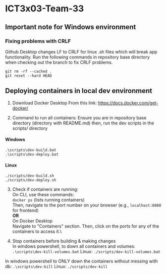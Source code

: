 # ICT3x03-Team-33
## Important note for Windows environment
### Fixing problems with CRLF
Github Desktop changes LF to CRLF for linux .sh files which will break app functionality. Run the following commands in repository base directory when checking out the branch to fix CRLF problems.
```
git rm -rf --cached .
git reset --hard HEAD
```

## Deploying containers in local dev environment
1. Download Docker Desktop
From this link: https://docs.docker.com/get-docker/

2. Command to run all containers:
Ensure you are in repository base directory (directory with README.md)
then, run the dev scripts in the scripts/ directory

#### Windows
```
.\scripts\dev-build.bat
.\scripts\dev-deploy.bat
```
#### Linux
```
./scripts/dev-build.sh
./scripts/dev-deploy.sh
```

3. Check if containers are running:\
On CLI, use these commands:\
`docker ps` (lists running containers)\
Then, navigate to the port number on your browser (e.g., `localhost:8080` for frontend)\
**OR** \
On Docker Desktop\
Navigate to "Containers" section. Then, click on the ports for any of the containers to access it.\

4. Stop containers before building & making changes\
In windows powershell, to down all containers and volumes: `.\scripts\dev-kill-volumes.bat`
Linux: `./scripts/dev-kill-volumes.bat`

In windows powershell to ONLY down the containers without messing with db: `.\scripts\dev-kill`
Linux: `./scripts/dev-kill`
